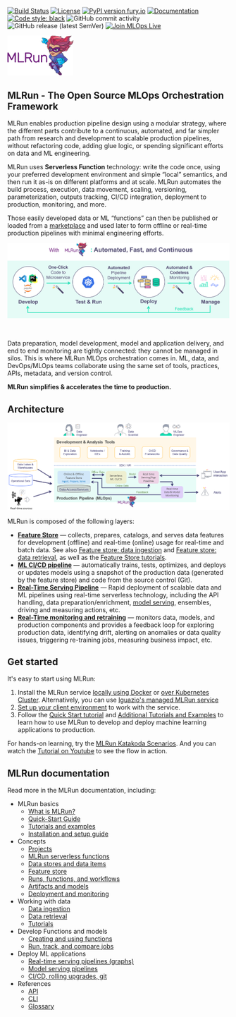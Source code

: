 <a id="top"></a>
[![Build Status](https://github.com/mlrun/mlrun/workflows/CI/badge.svg)](https://github.com/mlrun/mlrun/actions)
[![License](https://img.shields.io/badge/License-Apache%202.0-blue.svg)](https://opensource.org/licenses/Apache-2.0)
[![PyPI version fury.io](https://badge.fury.io/py/mlrun.svg)](https://pypi.python.org/pypi/mlrun/)
[![Documentation](https://readthedocs.org/projects/mlrun/badge/?version=latest)](https://mlrun.readthedocs.io/en/latest/?badge=latest)
[![Code style: black](https://img.shields.io/badge/code%20style-black-000000.svg)](https://github.com/psf/black)
![GitHub commit activity](https://img.shields.io/github/commit-activity/w/mlrun/mlrun)
![GitHub release (latest SemVer)](https://img.shields.io/github/v/release/mlrun/mlrun?sort=semver)
[![Join MLOps Live](https://img.shields.io/badge/slack-join_chat-white.svg?logo=slack&style=social)](mlopslive.slack.com)

<p align="left"><img src="docs/_static/images/MLRun-logo.png" alt="MLRun logo" width="150"/></p>



## MLRun - The Open Source MLOps Orchestration Framework

MLRun enables production pipeline design using a modular strategy, where the different parts contribute to a continuous, automated, and far simpler path from research and development to scalable production pipelines, without refactoring code, adding glue logic, or spending significant efforts on data and ML engineering.

MLRun uses **Serverless Function** technology: write the code once, using your preferred development environment and simple “local” semantics, and then run it as-is on different platforms and at scale. MLRun automates the build process, execution, data movement, scaling, versioning, parameterization, outputs tracking, CI/CD integration, deployment to production, monitoring, and more.

Those easily developed data or ML “functions” can then be published or loaded from a [marketplace](https://www.mlrun.org/marketplace/) and used later to form offline or real-time production pipelines with minimal engineering efforts.

<p align="center"><img src="./docs/_static/images/mlrun-flow.png" alt="mlrun-flow" width="600"/></p><br>

Data preparation, model development, model and application delivery, and end to end monitoring are tightly connected: they cannot be managed in silos. This is where MLRun MLOps orchestration comes in. ML, data, and DevOps/MLOps teams collaborate using the same set of tools, practices, APIs, metadata, and version control.

**MLRun simplifies & accelerates the time to production.**

## Architecture 

![pipeline](./docs/_static/images/pipeline.png)

MLRun is composed of the following layers:

- **[Feature Store](https://docs.mlrun.org/en/latest/feature-store/feature-store.html)** &mdash; collects, prepares, catalogs, and serves data features for development (offline) and real-time (online) usage for real-time and batch data. See also 
[Feature store: data ingestion](https://docs.mlrun.org/en/latest/feature-store/feature-store-data-ingestion.html) and [Feature store: data retrieval](https://docs.mlrun.org/en/latest/feature-store/feature-store-data-retrieval.html), as well as the [Feature Store tutorials](https://docs.mlrun.org/en/latest/feature-store/feature-store-tutorials.html).
- **[ML CI/CD pipeline](https://docs.mlrun.org/en/latest/projects/ci-integration.html)** &mdash; automatically trains, tests, optimizes, and deploys or updates models using a snapshot of the production 
data (generated by the feature store) and code from the source control (Git).
- **[Real-Time Serving Pipeline](https://docs.mlrun.org/en/latest/serving/serving-graph.html)** &mdash; Rapid deployment of scalable data and ML pipelines using real-time serverless technology, including 
the API handling, data preparation/enrichment, [model serving](https://docs.mlrun.org/en/latest/serving/build-graph-model-serving.html), ensembles, driving and measuring actions, etc.
- **[Real-Time monitoring and retraining](https://docs.mlrun.org/en/latest/model_monitoring/index.html)** &mdash; monitors data, models, and production components and provides a feedback loop for exploring production data, identifying drift, alerting on anomalies or data quality issues, triggering re-training jobs, measuring business impact, etc.

## Get started

It's easy to start using MLRun: 
1. Install the MLRun service [locally using Docker](https://docs.mlrun.org/en/latest/install/local-docker.html) or [over Kubernetes Cluster](https://docs.mlrun.org/en/latest/install/kubernetes.html). Alternatively, you can use [Iguazio's managed MLRun service](https://www.iguazio.com/docs/latest-release/)
2. [Set up your client environment](https://docs.mlrun.org/en/latest/install/remote.html) to work with the service. 
3. Follow the [Quick Start tutorial](https:///docs.mlrun.org/en/latest/quick-start/quick-start.html) and [Additional Tutorials and Examples](https://docs.mlrun.org/en/latest/howto/index.html) to learn how to use MLRun to develop and deploy machine learning applications to production.<br>

For hands-on learning, try the [MLRun Katakoda Scenarios](https://www.katacoda.com/mlrun). And you can watch the [Tutorial on Youtube](https://www.youtube.com/embed/O6g1pJJ609U) to see the flow in action.

## MLRun documentation

Read more in the MLRun documentation, including:
- MLRun basics
   - [What is MLRun?](https://docs.mlrun.org/en/latest/index.html)
   - [Quick-Start Guide](https://docs.mlrun.org/en/latest/quick-start/quick-start.html)
   - [Tutorials and examples](https://docs.mlrun.org/en/latest/howto/index.html)
   - [Installation and setup guide](https://docs.mlrun.org/en/latest/install.html)
- Concepts
   - [Projects](https://docs.mlrun.org/en/latest/projects/project.html)
   - [MLRun serverless functions](https://docs.mlrun.org/en/latest/concepts/functions-concepts.html)
   - [Data stores and data items](https://docs.mlrun.org/en/latest/concepts/data-feature-store.html)
   - [Feature store](https://docs.mlrun.org/en/latest/feature-store/feature-store.html)
   - [Runs, functions, and workflows](https://docs.mlrun.org/en/latest/concepts/runs-experiments-workflows.html)
   - [Artifacts and models](https://docs.mlrun.org/en/latest/store/artifacts.html)
   - [Deployment and monitoring](https://docs.mlrun.org/en/latest/concepts/deployment-monitoring.html)
- Working with data
   - [Data ingestion](https://docs.mlrun.org/en/latest/feature-store/feature-store-data-ingestion.html)
   - [Data retrieval](https://docs.mlrun.org/en/latest/feature-store/feature-store-data-retrieval.html)
   - [Tutorials](https://docs.mlrun.org/en/latest/feature-store/feature-store-tutorials.html)
- Develop Functions and models
   - [Creating and using functions](https://docs.mlrun.org/en/latest/runtimes/functions.html)
   - [Run, track, and compare jobs](https://docs.mlrun.org/en/latest/runtimes/run-track-compare-jobs.html)
- Deploy ML applications
   - [Real-time serving pipelines (graphs)](https://docs.mlrun.org/en/latest/serving/serving-graph.html)
   - [Model serving pipelines](https://docs.mlrun.org/en/latest/serving/build-graph-model-serving.html)
   - [CI/CD, rolling upgrades, git](https://docs.mlrun.org/en/latest/model_monitoring/ci-cd-rolling-upgrades-git.html)
- References
   - [API](https://docs.mlrun.org/en/latest/api/index.html)
   - [CLI](https://docs.mlrun.org/en/latest/cli.html)
   - [Glossary](https://docs.mlrun.org/en/latest/glossary.html)
